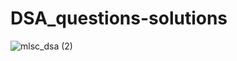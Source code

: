 # DSA_questions-solutions
![mlsc_dsa (2)](https://user-images.githubusercontent.com/112325374/192137687-18651d32-089a-4bfc-bbdd-1ec1ac723663.png)
